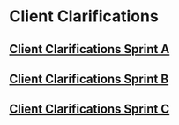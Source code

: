 # Client Clarifications

## [Client Clarifications Sprint A](sprint-a.md)

## [Client Clarifications Sprint B](sprint-b.md)

## [Client Clarifications Sprint C](sprint-c.md)
